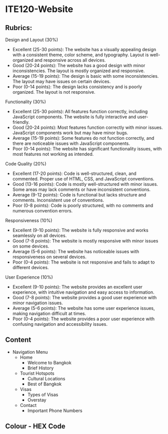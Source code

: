 # ITE120-Website

## Rubrics:
Design and Layout (30%)
- Excellent (25-30 points): The website has a visually appealing design with a consistent theme, color scheme, and typography. Layout is well-organized and responsive across all devices.
- Good (20-24 points): The website has a good design with minor inconsistencies. The layout is mostly organized and responsive.
- Average (15-19 points): The design is basic with some inconsistencies. The layout may have issues on certain devices.
- Poor (0-14 points): The design lacks consistency and is poorly organized. The layout is not responsive.

Functionality (30%)
- Excellent (25-30 points): All features function correctly, including JavaScript components. The website is fully interactive and user-friendly.
- Good (20-24 points): Most features function correctly with minor issues. JavaScript components work but may have minor bugs.
- Average (15-19 points): Some features do not function correctly, and there are noticeable issues with JavaScript components.
- Poor (0-14 points): The website has significant functionality issues, with most features not working as intended.

Code Quality (20%)
- Excellent (17-20 points): Code is well-structured, clean, and commented. Proper use of HTML, CSS, and JavaScript conventions.
- Good (13-16 points): Code is mostly well-structured with minor issues. Some areas may lack comments or have inconsistent conventions.
- Average (9-12 points): Code is functional but lacks structure and comments. Inconsistent use of conventions.
- Poor (0-8 points): Code is poorly structured, with no comments and numerous convention errors.

Responsiveness (10%)
- Excellent (9-10 points): The website is fully responsive and works seamlessly on all devices.
- Good (7-8 points): The website is mostly responsive with minor issues on some devices.
- Average (5-6 points): The website has noticeable issues with responsiveness on several devices.
- Poor (0-4 points): The website is not responsive and fails to adapt to different devices.

User Experience (10%)
- Excellent (9-10 points): The website provides an excellent user experience, with intuitive navigation and easy access to information.
- Good (7-8 points): The website provides a good user experience with minor navigation issues.
- Average (5-6 points): The website has some user experience issues, making navigation difficult at times.
- Poor (0-4 points): The website provides a poor user experience with confusing navigation and accessibility issues.

## Content

- Navigation Menu
  - Home
     - Welcome to Bangkok
     - Brief History
  - Tourist Hotspots
    - Cultural Locations
    - Best of Bangkok
  - Visas
    - Types of Visas
    - Overstay
  - Contact
     - Important Phone Numbers

## Colour - HEX Code

   
